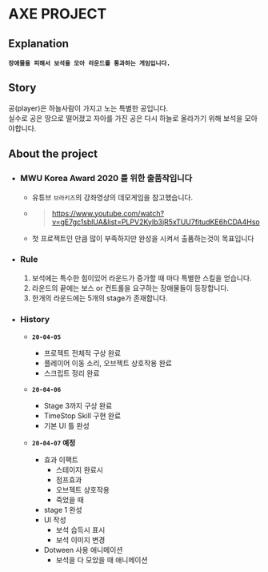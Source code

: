 # **AXE PROJECT**

## **Explanation**

**`장애물을 피해서 보석을 모아 라운드를 통과하는 게임입니다.`**  

## **Story**

공(player)은 하늘사람이 가지고 노는 특별한 공입니다.  
실수로 공은 땅으로 떨어졌고 자아를 가진 공은 다시 하늘로 올라가기 위해 보석을 모아야합니다.

## **About the project**

- ### **MWU Korea Award 2020 를 위한 출품작입니다**

  - 유튜브 `브라키즈`의 강좌영상의 데모게임을 참고했습니다.
  - > <https://www.youtube.com/watch?v=gE7gc1sblUA&list=PLPV2KyIb3jR5xTUU7fitudKE6hCDA4Hso>
  - 첫 프로젝트인 만큼 많이 부족하지만 완성을 시켜서 출품하는것이 목표입니다

- ### **Rule**

  1. 보석에는 특수한 힘이있어 라운드가 증가할 때 마다 특별한 스킬을 얻습니다.  
  2. 라운드의 끝에는 보스 or 컨트롤을 요구하는 장애물들이 등장합니다.
  3. 한개의 라운드에는 5개의 stage가 존재합니다.

- ### **History**
  
  - **`20-04-05`**

    - 프로젝트 전체적 구상 완료
    - 플레이어 이동 소리, 오브젝트 상호작용 완료
    - 스크립트 정리 완료
  
  - **`20-04-06`**

    - Stage 3까지 구상 완료
    - TimeStop Skill 구현 완료
    - 기본 UI 틀 완성

  - **`20-04-07` 예정**
    - 효과 이팩트
      - 스테이지 완료시
      - 점프효과
      - 오브젝트 상호작용
      - 죽었을 때
    - stage 1 완성
    - UI 작성
      - 보석 습득시 표시
      - 보석 이미지 변경
    - Dotween 사용 애니메이션
      - 보석을 다 모았을 때 애니메이션
